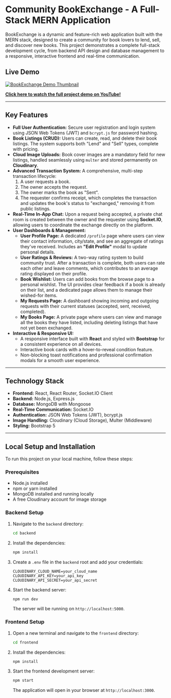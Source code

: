# Community BookExchange - A Full-Stack MERN Application

BookExchange is a dynamic and feature-rich web application built with the MERN stack, designed to create a community for book lovers to lend, sell, and discover new books. This project demonstrates a complete full-stack development cycle, from backend API design and database management to a responsive, interactive frontend and real-time communication.

## Live Demo

[![BookExchange Demo Thumbnail](https://user-images.githubusercontent.com/139045863/293503254-20a2323f-e53b-47e0-b6f7-c91f543666b4.png)](https://youtu.be/KcD4Hxj5Tgs)

**[Click here to watch the full project demo on YouTube!](https://youtu.be/KcD4Hxj5Tgs)**

---

## Key Features

-   **Full User Authentication:** Secure user registration and login system using JSON Web Tokens (JWT) and `bcrypt.js` for password hashing.
-   **Book Listings (CRUD):** Users can create, read, and delete their book listings. The system supports both "Lend" and "Sell" types, complete with pricing.
-   **Cloud Image Uploads:** Book cover images are a mandatory field for new listings, handled seamlessly using `multer` and stored permanently on **Cloudinary**.
-   **Advanced Transaction System:** A comprehensive, multi-step transaction lifecycle:
    1.  A user requests a book.
    2.  The owner accepts the request.
    3.  The owner marks the book as "Sent".
    4.  The requester confirms receipt, which completes the transaction and updates the book's status to "exchanged," removing it from public listings.
-   **Real-Time In-App Chat:** Upon a request being accepted, a private chat room is created between the owner and the requester using **Socket.IO**, allowing users to coordinate the exchange directly on the platform.
-   **User Dashboards & Management:**
    -   **User Profile Page:** A dedicated `/profile` page where users can view their contact information, city/state, and see an aggregate of ratings they've received. Includes an **"Edit Profile"** modal to update personal details.
    -   **User Ratings & Reviews:** A two-way rating system to build community trust. After a transaction is complete, both users can rate each other and leave comments, which contributes to an average rating displayed on their profile.
    -   **Book Wishlist:** Users can add books from the browse page to a personal wishlist. The UI provides clear feedback if a book is already on their list, and a dedicated page allows them to manage their wished-for items.
    -   **My Requests Page:** A dashboard showing incoming and outgoing requests with their current statuses (accepted, sent, received, completed).
    -   **My Books Page:** A private page where users can view and manage all the books they have listed, including deleting listings that have not yet been exchanged.
-   **Interactive & Responsive UI:**
    -   A responsive interface built with **React** and styled with **Bootstrap** for a consistent experience on all devices.
    -   Interactive book cards with a hover-to-reveal condition feature.
    -   Non-blocking toast notifications and professional confirmation modals for a smooth user experience.

---

## Technology Stack

-   **Frontend:** React, React Router, Socket.IO Client
-   **Backend:** Node.js, Express.js
-   **Database:** MongoDB with Mongoose
-   **Real-Time Communication:** Socket.IO
-   **Authentication:** JSON Web Tokens (JWT), bcrypt.js
-   **Image Handling:** Cloudinary (Cloud Storage), Multer (Middleware)
-   **Styling:** Bootstrap 5

---

## Local Setup and Installation

To run this project on your local machine, follow these steps:

### Prerequisites

-   Node.js installed
-   npm or yarn installed
-   MongoDB installed and running locally
-   A free Cloudinary account for image storage

### Backend Setup

1.  Navigate to the `backend` directory:
    ```bash
    cd backend
    ```
2.  Install the dependencies:
    ```bash
    npm install
    ```
3.  Create a `.env` file in the `backend` root and add your credentials:
    ```
    CLOUDINARY_CLOUD_NAME=your_cloud_name
    CLOUDINARY_API_KEY=your_api_key
    CLOUDINARY_API_SECRET=your_api_secret
    ```
4.  Start the backend server:
    ```bash
    npm run dev
    ```
    The server will be running on `http://localhost:5000`.

### Frontend Setup

1.  Open a new terminal and navigate to the `frontend` directory:
    ```bash
    cd frontend
    ```
2.  Install the dependencies:
    ```bash
    npm install
    ```
3.  Start the frontend development server:
    ```bash
    npm start
    ```
    The application will open in your browser at `http://localhost:3000`.
